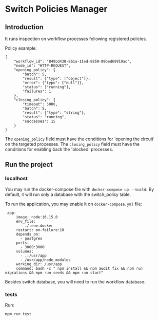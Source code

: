 # Switch Policies Manager

## Introduction

It runs inspection on workflow processes following registered policies.

Policy example:
```
{ 
    "workflow_id": "849bd430-861a-11ed-8859-89bed60910ac", 
    "node_id": "HTTP-REQUEST",
    "opening_policy": {
        "batch": 5,  
        "result": {"type": ["object"]}, 
        "error": {"type": ["null"]}, 
        "status": ["running"], 
        "failures": 1
    },
    "closing_policy": {
        "timeout": 5000, 
        "batch": 5,  
        "result": {"type": "string"}, 
        "status": "running", 
        "successes": 15
    }
}
```

The `opening_policy` field must have the conditions for 'opening the circuit' on the targeted processes.
The `closing_policy` field must have the conditions for enabling back the 'blocked' processes.

## Run the project

### localhost

You may run the docker-compose file with `docker-compose up --build`.
By default, it will run only a database with the switch_policy table.

To run the application, you may enable it on `docker-compose.yml` file:
```
 app:
     image: node:16.15.0
     env_file:
       - ./.env.docker
     restart: on-failure:10
     depends_on:
       - postgres
     ports:
       - 3000:3000
     volumes:
       - .:/usr/app
       - /usr/app/node_modules
     working_dir: /usr/app
     command: bash -c " npm install && npm audit fix && npm run migrations && npm run seeds && npm run start"
```

Besides switch database, you will need to run the workflow database.

### tests

Run:
```
npm run test
```